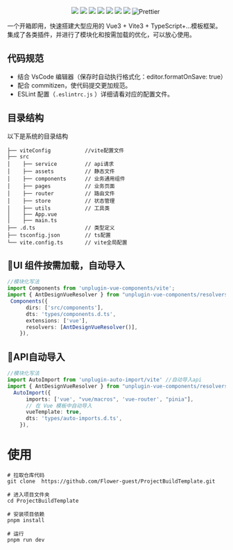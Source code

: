 <p align="center">
    <img src="https://img.shields.io/badge/-Vue3-34495e?logo=vue.j" />
    <img src="https://img.shields.io/badge/-Vite3.1-646cff?logo=vite&logoColor=white" />
    <img src="https://img.shields.io/badge/-TypeScript-blue?logo=typescript&logoColor=white" />
    <img src="https://img.shields.io/badge/-Pinia-yellow?logo=picpay&logoColor=white" />
    <img src="https://img.shields.io/badge/-ESLint-4b32c3?logo=eslint&logoColor=white" />
    <img src="https://img.shields.io/badge/-pnpm-F69220?logo=pnpm&logoColor=white" />
    <img src="https://img.shields.io/badge/-Axios-008fc7?logo=axios.js&logoColor=white" />
    <img src="https://img.shields.io/badge/-Prettier-ef9421?logo=Prettier&logoColor=white" alt="Prettier">
    <img src="" alt="">
</p>

一个开箱即用，快速搭建大型应用的 Vue3 + Vite3 + TypeScript+...模板框架。集成了各类插件，并进行了模块化和按需加载的优化，可以放心使用。


## 代码规范

- 结合 VsCode 编辑器（保存时自动执行格式化：editor.formatOnSave: true）
- 配合 commitizen，使代码提交更加规范。
- ESLint 配置（`.eslintrc.js` ）详细请看对应的配置文件。

## 目录结构

以下是系统的目录结构

```
├── viteConfig           //vite配置文件
├── src
│    ├── service         // api请求
│    ├── assets          // 静态文件
│    ├── components      // 业务通用组件
│    ├── pages           // 业务页面
│    ├── router          // 路由文件
│    ├── store           // 状态管理
│    ├── utils           // 工具类
│    ├── App.vue
│    ├── main.ts
├── .d.ts                // 类型定义
├── tsconfig.json        // ts配置
└── vite.config.ts       // vite全局配置
```


## 🎸UI 组件按需加载，自动导入

```typescript
//模块化写法
import Components from 'unplugin-vue-components/vite';
import { AntDesignVueResolver } from "unplugin-vue-components/resolvers";
 Components({
      dirs: ['src/components'],
      dts: 'types/components.d.ts',
      extensions: ['vue'],
      resolvers: [AntDesignVueResolver()],
    }),
```

## 🎸API自动导入

```typescript
//模块化写法
import AutoImport from 'unplugin-auto-import/vite' //自动导入api
import { AntDesignVueResolver } from "unplugin-vue-components/resolvers";
  AutoImport({
      imports: ['vue', "vue/macros", 'vue-router', "pinia"],
      // 在 Vue 模板中自动导入
      vueTemplate: true,
      dts: 'types/auto-imports.d.ts',
    }),
```

# 使用

```shell
# 拉取仓库代码
git clone  https://github.com/Flower-guest/ProjectBuildTemplate.git

# 进入项目文件夹
cd ProjectBuildTemplate

# 安装项目依赖
pnpm install

# 运行
pnpm run dev
```
